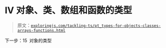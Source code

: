 # IV 对象、类、数组和函数的类型

> 原文：[`exploringjs.com/tackling-ts/pt_types-for-objects-classes-arrays-functions.html`](https://exploringjs.com/tackling-ts/pt_types-for-objects-classes-arrays-functions.html)

下一步：15 对象的类型

